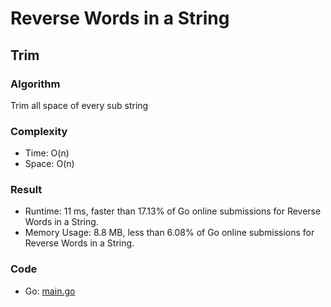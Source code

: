 # Reverse Words in a String 



## Trim



### Algorithm

Trim all space of every sub string


### Complexity

- Time: O(n)
- Space: O(n)


### Result

- Runtime: 11 ms, faster than 17.13% of Go online submissions for Reverse Words in a String.
- Memory Usage: 8.8 MB, less than 6.08% of Go online submissions for Reverse Words in a String.


### Code

- Go: [main.go](#maingo)

